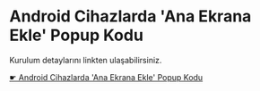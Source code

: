 # Android Cihazlarda 'Ana Ekrana Ekle' Popup Kodu

Kurulum detaylarını linkten ulaşabilirsiniz.

[☛ Android Cihazlarda 'Ana Ekrana Ekle' Popup Kodu](https://ahmetcadirci.com.tr/ana-ekrana-ekle/?utm_source=github&utm_medium=readme&utm_campaign=ana-ekrana-ekle)
